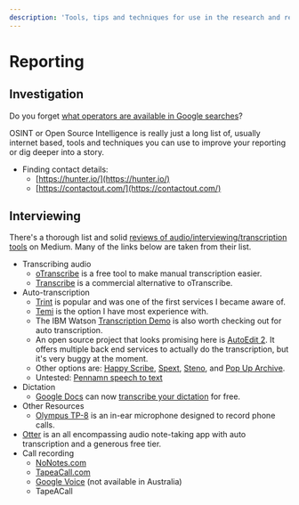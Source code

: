 ```yaml
---
description: 'Tools, tips and techniques for use in the research and reporting process.'
---
```


# Reporting

## Investigation

Do you forget [what operators are available in Google searches](https://en.wikipedia.org/wiki/Google_hacking)?

OSINT or Open Source Intelligence is really just a long list of, usually internet based, tools and techniques you can use to improve your reporting or dig deeper into a story.

* Finding contact details:
  * [https://hunter.io/](https://hunter.io/)
  * [https://contactout.com/](https://contactout.com/)

## Interviewing

There's a thorough list and solid [reviews of audio/interviewing/transcription tools](https://medium.com/journalism-innovation/the-best-new-ways-to-transcribe-c4c342abf172) on Medium. Many of the links below are taken from their list.

* Transcribing audio
  * [oTranscribe](http://otranscribe.com) is a free tool to make manual transcription easier.
  * [Transcribe](http://Transcribe.wreally.com) is a commercial alternative to oTranscribe.
* Auto-transcription
  * [Trint](http://trint.com) is popular and was one of the first services I became aware of.
  * [Temi](http://temi.com) is the option I have most experience with.
  * The IBM Watson [Transcription Demo](https://speech-to-text-demo.mybluemix.net/) is also worth checking out for auto transcription.
  * An open source project that looks promising here is [AutoEdit 2](http://www.autoedit.io/). It offers multiple back end services to actually do the transcription, but it's very buggy at the moment.
  * Other options are: [Happy Scribe](https://www.happyscribe.co/), [Spext](http://spext.co), [Steno](https://itunes.apple.com/us/app/steno-live-transcription-and-recording/id1205209916?mt=8), and [Pop Up Archive](https://www.popuparchive.com/).
  * Untested: [Pennamn speech to text](https://apps.apple.com/us/app/penman-speak-your-notes/id1434184098?ls=1)
* Dictation 
  * [Google Docs](http://docs.google.com) can now [transcribe your dictation](https://qz.com/work/1087765/how-to-transcribe-audio-fast-and-for-free-using-google-docs-voice-typing/) for free.
* Other Resources 
  * [Olympus TP-8](https://www.amazon.com/Olympus-TP-8-Telephone-Pick-up-Microphone/dp/B007OXMHDE) is an in-ear microphone designed to record phone calls.
* [Otter](http://otter.ai) is an all encompassing audio note-taking app with auto transcription and a generous free tier.
* Call recording
  * [NoNotes.com](https://www.nonotes.com/)
  * [TapeaCall.com](https://www.tapeacall.com/)
  * [Google Voice](http://voice.google.com) \(not available in Australia\)
  * TapeACall



